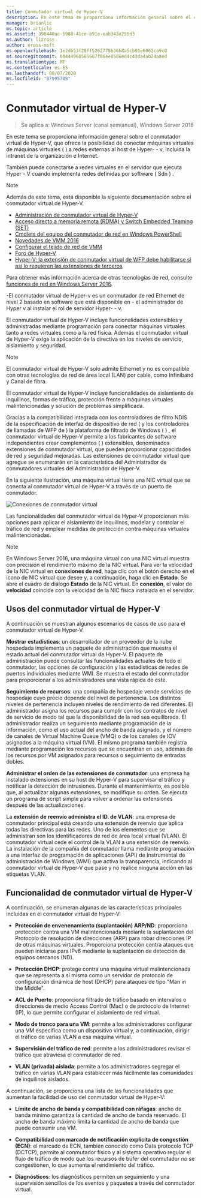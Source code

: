 ```yaml
---
title: Conmutador virtual de Hyper-V
description: En este tema se proporciona información general sobre el conmutador virtual de Hyper-V en Windows Server 2016.
manager: brianlic
ms.topic: article
ms.assetid: 398440ac-5988-41ce-b91e-eab343a255d3
ms.author: lizross
author: eross-msft
ms.openlocfilehash: 1e2db53f28ff5262778b36b8a5cb91e6062ca9c0
ms.sourcegitcommit: 68444968565667f86ee0586ed4c43da4ab24aaed
ms.translationtype: MT
ms.contentlocale: es-ES
ms.lasthandoff: 08/07/2020
ms.locfileid: "87995708"
---
```

# <a name="hyper-v-virtual-switch"></a>Conmutador virtual de Hyper-V

>Se aplica a: Windows Server (canal semianual), Windows Server 2016

En este tema se proporciona información general sobre el conmutador virtual de Hyper-V, que ofrece la posibilidad de conectar máquinas virtuales de máquinas virtuales \( \) a redes externas al host de Hyper- \- v, incluida la intranet de la organización e Internet.

También puede conectarse a redes virtuales en el servidor que ejecuta Hyper \- V cuando implementa redes definidas por software \( Sdn \) .

> [!NOTE]
> Además de este tema, está disponible la siguiente documentación sobre el conmutador virtual de Hyper-V.
>
> - [Administración de conmutador virtual de Hyper-V](Manage-Hyper-V-Virtual-Switch.md)
> - [Acceso directo a memoria remota (RDMA) y Switch Embedded Teaming (SET)](RDMA-and-Switch-Embedded-Teaming.md)
> - [Cmdlets del equipo del conmutador de red en Windows PowerShell](/powershell/module/netswitchteam/new-netswitchteam?view=win10-ps)
> - [Novedades de VMM 2016](/system-center/vmm/whats-new#networking)
> - [Configurar el tejido de red de VMM](/system-center/vmm/manage-networks)
> - [Foro de Hyper-V](/answers/topics/windows-server-hyper-v.html)
> - [Hyper-V: la extensión de conmutador virtual de WFP debe habilitarse si así lo requieren las extensiones de terceros](/answers/topics/windows-server-hyper-v.html)
>
> Para obtener más información acerca de otras tecnologías de red, consulte [funciones de red en Windows Server 2016](../../networking/index.yml).

\-El conmutador virtual de Hyper-v es un conmutador de red Ethernet de nivel 2 basado en software que está disponible en \- el administrador de Hyper v al instalar el rol de servidor Hyper- \- v.

El conmutador virtual de Hyper-V incluye funcionalidades extensibles y administradas mediante programación para conectar máquinas virtuales tanto a redes virtuales como a la red física. Además el conmutador virtual de Hyper-V exige la aplicación de la directiva en los niveles de servicio, aislamiento y seguridad.

> [!NOTE]
> El conmutador virtual de Hyper-V solo admite Ethernet y no es compatible con otras tecnologías de red de área local (LAN) por cable, como Infiniband y Canal de fibra.

El conmutador virtual de Hyper-V incluye funcionalidades de aislamiento de inquilinos, formas de tráfico, protección frente a máquinas virtuales malintencionadas y solución de problemas simplificada.

Gracias a la compatibilidad integrada con los controladores de filtro NDIS de la especificación de interfaz de dispositivo de red \( y los controladores de llamadas de WFP de \) la plataforma de filtrado de Windows \( \) , el conmutador virtual de Hyper-V permite a los fabricantes de software independientes crear complementos \( \) extensibles, denominados extensiones de conmutador virtual, que pueden proporcionar capacidades de red y seguridad mejoradas. Las extensiones de conmutador virtual que agregue se enumerarán en la característica del Administrador de conmutadores virtuales del Administrador de Hyper-V.

En la siguiente ilustración, una máquina virtual tiene una NIC virtual que se conecta al conmutador virtual de Hyper-V a través de un puerto de conmutador.

![Conexiones de conmutador virtual](../media/Hyper-V-Virtual-Switch/Vswitch_01.jpg)

Las funcionalidades del conmutador virtual de Hyper-V proporcionan más opciones para aplicar el aislamiento de inquilinos, modelar y controlar el tráfico de red y emplear medidas de protección contra máquinas virtuales malintencionadas.

>[!NOTE]
> En Windows Server 2016, una máquina virtual con una NIC virtual muestra con precisión el rendimiento máximo de la NIC virtual. Para ver la velocidad de la NIC virtual en **conexiones de red**, haga clic con el botón derecho en el icono de NIC virtual que desee y, a continuación, haga clic en **Estado**. Se abre el cuadro de diálogo **Estado** de la NIC virtual. En **conexión**, el valor de **velocidad** coincide con la velocidad de la NIC física instalada en el servidor.

## <a name="uses-for-hyper-v-virtual-switch"></a><a name="bkmk_apps"></a>Usos del conmutador virtual de Hyper-V

A continuación se muestran algunos escenarios de casos de uso para el conmutador virtual de Hyper-V.

**Mostrar estadísticas**: un desarrollador de un proveedor de la nube hospedada implementa un paquete de administración que muestra el estado actual del conmutador virtual de Hyper-V. El paquete de administración puede consultar las funcionalidades actuales de todo el conmutador, las opciones de configuración y las estadísticas de redes de puertos individuales mediante WMI. Se muestra el estado del conmutador para proporcionar a los administradores una vista rápida de este.

**Seguimiento de recursos**: una compañía de hospedaje vende servicios de hospedaje cuyo precio depende del nivel de pertenencia. Los distintos niveles de pertenencia incluyen niveles de rendimiento de red diferentes. El administrador asigna los recursos para cumplir con los contratos de nivel de servicio de modo tal que la disponibilidad de la red sea equilibrada. El administrador realiza un seguimiento mediante programación de la información, como el uso actual del ancho de banda asignado, y el número de canales de Virtual Machine Queue (VMQ) o de los canales de IOV asignados a la máquina virtual (VM). El mismo programa también registra mediante programación los recursos que se encuentran en uso, además de los recursos por VM asignados para recursos o seguimiento de entradas dobles.

**Administrar el orden de las extensiones de conmutador**: una empresa ha instalado extensiones en su host de Hyper-V para supervisar el tráfico y notificar la detección de intrusiones. Durante el mantenimiento, es posible que, al actualizar algunas extensiones, se modifique su orden. Se ejecuta un programa de script simple para volver a ordenar las extensiones después de las actualizaciones.

La **extensión de reenvío administra el ID. de VLAN**: una empresa de conmutador principal está creando una extensión de reenvío que aplica todas las directivas para las redes. Uno de los elementos que se administran son los identificadores de red de área local virtual (VLAN). El conmutador virtual cede el control de la VLAN a una extensión de reenvío. La instalación de la compañía del conmutador llama mediante programación a una interfaz de programación de aplicaciones (API) de Instrumental de administración de Windows (WMI) que activa la transparencia, indicando al conmutador virtual de Hyper-V que pase y no realice ninguna acción en las etiquetas VLAN.

## <a name="hyper-v-virtual-switch-functionality"></a><a name="bkmk_func"></a>Funcionalidad de conmutador virtual de Hyper-V

A continuación, se enumeran algunas de las características principales incluidas en el conmutador virtual de Hyper-V:

-   **Protección de envenenamiento (suplantación) ARP/ND**: proporciona protección contra una VM malintencionada mediante la suplantación del Protocolo de resolución de direcciones (ARP) para robar direcciones IP de otras máquinas virtuales. Proporciona protección contra ataques que pueden iniciarse para IPv6 mediante la suplantación de detección de equipos cercanos (ND).

-   **Protección DHCP**: protege contra una máquina virtual malintencionada que se representa a sí misma como un servidor de protocolo de configuración dinámica de host (DHCP) para ataques de tipo "Man in the Middle".

-   **ACL de Puerto**: proporciona filtrado de tráfico basado en intervalos o direcciones de medio Access Control (Mac) o de protocolo de Internet (IP), lo que permite configurar el aislamiento de red virtual.

-   **Modo de tronco para una VM**: permite a los administradores configurar una VM específica como un dispositivo virtual y, a continuación, dirigir el tráfico de varias VLAN a esa máquina virtual.

-   **Supervisión del tráfico de red**: permite a los administradores revisar el tráfico que atraviesa el conmutador de red.

-   **VLAN (privada) aislada**: permite a los administradores segregar el tráfico en varias VLAN para establecer más fácilmente las comunidades de inquilinos aislados.

A continuación, se proporciona una lista de las funcionalidades que aumentan la facilidad de uso del conmutador virtual de Hyper-V:

-   **Límite de ancho de banda y compatibilidad con ráfagas**: ancho de banda mínimo garantiza la cantidad de ancho de banda reservado. El ancho de banda máximo limita la cantidad de ancho de banda que puede consumir una VM.

-   **Compatibilidad con marcado de notificación explícita de congestión (ECN)**: el marcado de ECN, también conocido como Data protocolo TCP (DCTCP), permite al conmutador físico y al sistema operativo regular el flujo de tráfico de modo que los recursos de búfer del conmutador no se congestionen, lo que aumenta el rendimiento del tráfico.

-   **Diagnósticos**: los diagnósticos permiten un seguimiento y una supervisión sencillos de los eventos y paquetes a través del conmutador virtual.